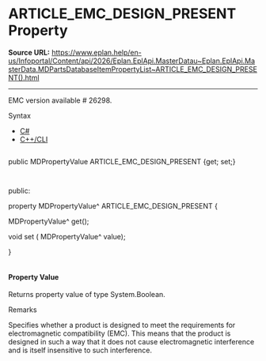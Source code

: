 # ARTICLE_EMC_DESIGN_PRESENT Property

**Source URL:** https://www.eplan.help/en-us/Infoportal/Content/api/2026/Eplan.EplApi.MasterDatau~Eplan.EplApi.MasterData.MDPartsDatabaseItemPropertyList~ARTICLE_EMC_DESIGN_PRESENT().html

---

EMC version available # 26298.

Syntax

- [C#](#i-syntax-CS)
- [C++/CLI](#i-syntax-CPP2005)

```
```
public MDPropertyValue ARTICLE_EMC_DESIGN_PRESENT {get; set;}
```
```

```
```
public:

property MDPropertyValue^ ARTICLE_EMC_DESIGN_PRESENT {

   MDPropertyValue^ get();

   void set (    MDPropertyValue^ value);

}
```
```

#### Property Value

Returns property value of type System.Boolean.

Remarks

Specifies whether a product is designed to meet the requirements for electromagnetic compatibility (EMC). This means that the product is designed in such a way that it does not cause electromagnetic interference and is itself insensitive to such interference.
